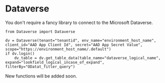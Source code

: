 # Dataverse

You don't require a fancy library to connect to the Microsoft Dataverse.
```
from Dataverse import Dataverse

dv = Dataverse(tenant="tenantid", env_name="environment_host_name", client_id="AAD App Client Id", secret="AAD App Secret Value", scope="https://environment_host_name/.default")
if dv.login()
	dv_table = dv.get_table_data(table_name="dataverse_logical_name", expand="lookfield_logical_incase_of_expand", filterBy="ODatat_fitler_query")

```
New functions will be added soon.
